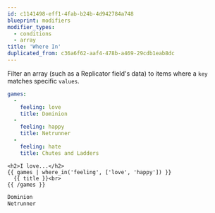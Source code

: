 ```yaml
---
id: c1141498-eff1-4fab-b24b-4d942784a748
blueprint: modifiers
modifier_types:
  - conditions
  - array
title: 'Where In'
duplicated_from: c36a6f62-aaf4-478b-a469-29cdb1eab8dc
---
```

Filter an array (such as a Replicator field's data) to items where a `key` matches specific `values`.

```yaml
games:
  -
    feeling: love
    title: Dominion
  -
    feeling: happy
    title: Netrunner
  -
    feeling: hate
    title: Chutes and Ladders
```

```
<h2>I love...</h2>
{{ games | where_in('feeling', ['love', 'happy']) }}
  {{ title }}<br>
{{ /games }}
```

```html
Dominion
Netrunner
```